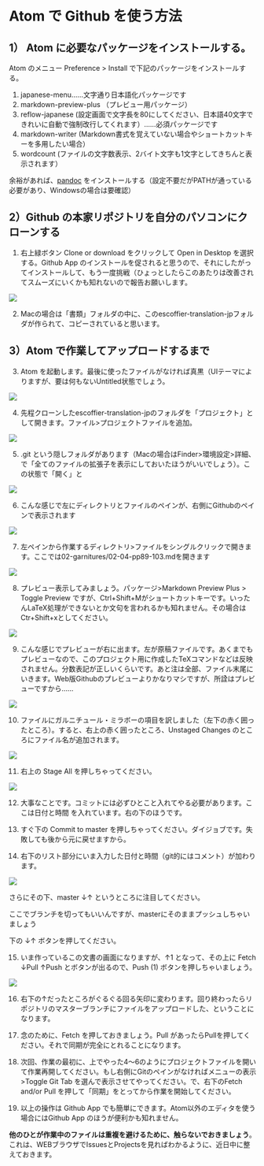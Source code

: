 # Atom で Github を使う方法

## 1） Atom に必要なパッケージをインストールする。

Atom のメニュー Preference > Install で下記のパッケージをインストールする。

1. japanese-menu……文字通り日本語化パッケージです
2. markdown-preview-plus （プレビュー用パッケージ）
3. reflow-japanese (設定画面で文字長を80にしてください、日本語40文字できれいに自動で強制改行してくれます）……必須パッケージです
4. markdown-writer (Markdown書式を覚えていない場合やショートカットキーを多用したい場合）
5. wordcount (ファイルの文字数表示、2バイト文字も1文字としてきちんと表示されます）

余裕があれば、[pandoc](http://pandoc.org/) をインストールする（設定不要だがPATHが通っている必要があり、Windowsの場合は要確認）

## 2）Github の本家リポジトリを自分のパソコンにクローンする



1. 右上緑ボタン Clone or download をクリックして Open in Desktop を選択する。Github App のインストールを促されると思うので、それにしたがってインストールして、もう一度挑戦（ひょっとしたらこのあたりは改善されてスムーズにいくかも知れないので報告お願いします。

![](./coll-001.png)

2. Macの場合は「書類」フォルダの中に、このescoffier-translation-jpフォルダが作られて、コピーされていると思います。

## 3）Atom で作業してアップロードするまで

3. Atom を起動します。最後に使ったファイルがなければ真黒（UIテーマによりますが、要は何もないUntitled状態でしょう。

![](./coll-002.png)

4. 先程クローンしたescoffier-translation-jpのフォルダを「プロジェクト」として開きます。ファイル>プロジェクトファイルを追加。

![](./coll-003.png)

5. .git という隠しフォルダがあります（Macの場合はFinder>環境設定>詳細、で「全てのファイルの拡張子を表示にしておいたほうがいいでしょう）。この状態で「開く」と

![](./coll-004.png)

6. こんな感じで左にディレクトリとファイルのペインが、右側にGithubのペインで表示されます

![](./coll-005.png)

7. 左ペインから作業するディレクトリ>ファイルをシングルクリックで開きます。ここでは02-garnitures/02-04-pp89-103.mdを開きます

![](./coll-006.png)

8. プレビュー表示してみましょう。パッケージ>Markdown Preview Plus > Toggle Preview ですが、Ctrl+Shift+Mがショートカットキーです。いったんLaTeX処理ができないとか文句を言われるかも知れません。その場合はCtr+Shift+xとしてください。

![](coll-007.png)

9. こんな感じでプレビューが右に出ます。左が原稿ファイルです。あくまでもプレビューなので、このプロジェクト用に作成したTeXコマンドなどは反映されません。分数表記が正しいくらいです。あと注は全部、ファイル末尾にいきます。Web版Githubのプレビューよりかなりマシですが、所詮はプレビューですから……

![](./coll-008.png)

10. ファイルにガルニチュール・ミラボーの項目を訳しました（左下の赤く囲ったところ）。すると、右上の赤く囲ったところ、Unstaged Changes のところにファイル名が追加されます。

![](./coll-009.png)

11. 右上の Stage All を押しちゃってください。

![](./coll-010.png)

12. 大事なことです。コミットには必ずひとこと入れてやる必要があります。ここは日付と時間
を入れています。右の下のほうです。

13. すぐ下の Commit to master を押しちゃってください。ダイジョブです。失敗しても後から元に戻せますから。

14. 右下のリスト部分にいま入力した日付と時間（git的にはコメント）が加わります。

![](./coll-011.png)

さらにその下、master ↓↑ というところに注目してください。

ここでブランチを切ってもいいんですが、masterにそのままプッシュしちゃいましょう

下の ↓↑ ボタンを押してください。

15. いま作っているこの文書の画面になりますが、↑1 となって、その上に Fetch ↓Pull ↑Push とボタンが出るので、Push (1) ボタンを押しちゃいましょう。

![](./coll-012.png)

16. 右下の↑だったところがぐるぐる回る矢印に変わります。回り終わったらリポジトリのマスターブランチにファイルをアップロードした、ということになります。

17. 念のために、Fetch を押しておきましょう。Pull があったらPullを押してください。それで同期が完全にとれることになります。

18. 次回、作業の最初に、上でやった4〜6のようにプロジェクトファイルを開いて作業再開してください。もし右側にGitのペインがなければメニューの表示>Toggle Git Tab を選んで表示させてやってください。で、右下のFetch and/or Pull を押して「同期」をとってから作業を開始してください。

19. 以上の操作は Github App でも簡単にできます。Atom以外のエディタを使う場合にはGithub App のほうが便利かも知れません。

**他のひとが作業中のファイルは重複を避けるために、触らないでおきましょう**。これは、WEBブラウザでIssuesとProjectsを見ればわかるように、近日中に整えておきます。